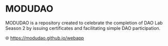 # MODUDAO

MODUDAO is a repository created to celebrate the completion of DAO Lab Season 2 by issuing certificates and facilitating simple DAO participation.

🌐 https://modudao.github.io/webapp
